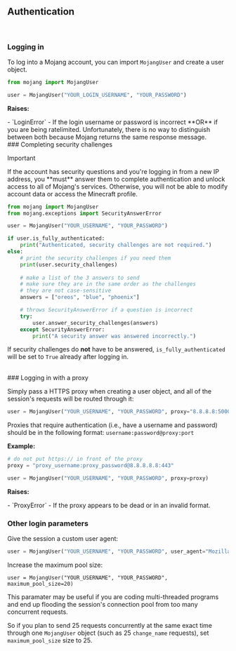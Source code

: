 #
<h2>Authentication</h2>

<br>

### Logging in
To log into a Mojang account, you can import `MojangUser`  and create a user object.


```py
from mojang import MojangUser

user = MojangUser("YOUR_LOGIN_USERNAME", "YOUR_PASSWORD")
```

<p><b>Raises:</b></p>
- `LoginError` - If the login username or password is incorrect **OR** if you are being ratelimited. Unfortunately,
there is no way to distinguish between both because Mojang returns the same response message.


<br>
### Completing security challenges
<div class="admonition important">
<p class="admonition-title">Important</p>
<p>If the account has security questions and you're logging in from a new IP address, you **must** answer them to complete authentication and unlock access to all of Mojang's services. Otherwise, you will not be able to modify account data or access the Minecraft profile.</p>
</div>

```py
from mojang import MojangUser
from mojang.exceptions import SecurityAnswerError

user = MojangUser("YOUR_USERNAME", "YOUR_PASSWORD")

if user.is_fully_authenticated:
	print("Authenticated, security challenges are not required.")
else:
	# print the security challenges if you need them
    print(user.security_challenges) 
    
    # make a list of the 3 answers to send
    # make sure they are in the same order as the challenges
    # they are not case-sensitive
    answers = ["oreos", "blue", "phoenix"]

	# throws SecurityAnswerError if a question is incorrect
	try:
	    user.answer_security_challenges(answers)
	except SecurityAnswerError:
		print("A security answer was answered incorrectly.")
```


If security challenges do **not** have to be answered, `is_fully_authenticated` will be set to `True` already after logging in.

<br>
### Logging in with a proxy

Simply pass a HTTPS proxy when creating a user object, and all of the session's requests will be routed through it:
```py
user = MojangUser("YOUR_USERNAME", "YOUR_PASSWORD", proxy="8.8.8.8:5000")
```


Proxies that require authentication (i.e., have a username and password) should be in the following format: `username:password@proxy:port`


**Example:**
```py
# do not put https:// in front of the proxy
proxy = "proxy_username:proxy_password@8.8.8.8.8:443"

user = MojangUser("YOUR_USERNAME", "YOUR_PASSWORD", proxy=proxy)
```

<p><b>Raises:</b></p>
- `ProxyError` - If the proxy appears to be dead or in an invalid format.

<br>

### Other login parameters
Give the session a custom user agent:
```py
user = MojangUser("YOUR_USERNAME", "YOUR_PASSWORD", user_agent="Mozilla/5.0")
```

Increase the maximum pool size:
```
user = MojangUser("YOUR_USERNAME", "YOUR_PASSWORD", maximum_pool_size=20)
```
This paramater may be useful if you are coding multi-threaded programs and end up flooding the session's connection pool from too many concurrent requests.

So if you plan to send 25 requests concurrently at the same exact time through one
```MojangUser``` object (such as 25 ```change_name``` requests), set ```maximum_pool_size``` size to 25.
<br><br>
